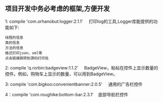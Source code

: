 ## 项目开发中务必考虑的框架,方便开发

1: compile 'com.orhanobut:logger:2.1.1' &nbsp; &nbsp; 打印log的工具,Logger库能提供的功能如下:

    线程的信息
    类的信息
    方法的信息
    格式打印json、xml等
    点击链接跳转到源码打印处
2: compile 'q.rorbin:badgeview:1.1.2' &nbsp; &nbsp; BadgeView，粘帖在控件上显示数量的控件。例如，购物车上显示的数量，可以用到BadgeView。

3: compile 'com.bigkoo:convenientbanner:2.0.5' &nbsp; &nbsp; 通用的广告栏控件

4：compile 'com.roughike:bottom-bar:2.3.1'&nbsp; &nbsp; 底部导航栏控件
